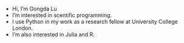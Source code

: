 - Hi, I’m Gongda Lu
- I’m interested in scentific programming.
- I use Python in my work as a research fellow at University College London.
- I’m also interested in Julia and R.
